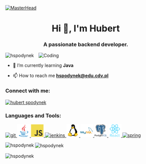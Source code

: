 [![MasterHead](https://github.com/HSpodynek/HSpodynek/assets/131163231/5ef9f907-0833-48d8-bf58-522ddb771ef8)](https://github.com/HSpodynek)
<h1 align="center">Hi 👋, I'm Hubert</h1>
<h3 align="center">A passionate backend developer.</h3>
<img align="right" alt="Coding" width="400" src="https://gifdb.com/images/high/coding-animated-laptop-flow-stream-ja04010rm5o68zfk.gif"/>
<p align="left"> <img src="https://komarev.com/ghpvc/?username=hspodynek&label=Profile%20views&color=0e75b6&style=flat" alt="hspodynek" /> </p>

- 🌱 I’m currently learning **Java**

- 📫 How to reach me **hspodynek@edu.cdv.pl**

<h3 align="left">Connect with me:</h3>
<p align="left">
<a href="https://linkedin.com/in/hubert spodynek" target="blank"><img align="center" src="https://raw.githubusercontent.com/rahuldkjain/github-profile-readme-generator/master/src/images/icons/Social/linked-in-alt.svg" alt="hubert spodynek" height="30" width="40" /></a>
</p>

<h3 align="left">Languages and Tools:</h3>
<p align="left"> <a href="https://git-scm.com/" target="_blank" rel="noreferrer"> <img src="https://www.vectorlogo.zone/logos/git-scm/git-scm-icon.svg" alt="git" width="40" height="40"/> </a> <a href="https://www.java.com" target="_blank" rel="noreferrer"> <img src="https://raw.githubusercontent.com/devicons/devicon/master/icons/java/java-original.svg" alt="java" width="40" height="40"/> </a> <a href="https://developer.mozilla.org/en-US/docs/Web/JavaScript" target="_blank" rel="noreferrer"> <img src="https://raw.githubusercontent.com/devicons/devicon/master/icons/javascript/javascript-original.svg" alt="javascript" width="40" height="40"/> </a> <a href="https://www.jenkins.io" target="_blank" rel="noreferrer"> <img src="https://www.vectorlogo.zone/logos/jenkins/jenkins-icon.svg" alt="jenkins" width="40" height="40"/> </a> <a href="https://www.linux.org/" target="_blank" rel="noreferrer"> <img src="https://raw.githubusercontent.com/devicons/devicon/master/icons/linux/linux-original.svg" alt="linux" width="40" height="40"/> </a> <a href="https://www.mysql.com/" target="_blank" rel="noreferrer"> <img src="https://raw.githubusercontent.com/devicons/devicon/master/icons/mysql/mysql-original-wordmark.svg" alt="mysql" width="40" height="40"/> </a> <a href="https://www.postgresql.org" target="_blank" rel="noreferrer"> <img src="https://raw.githubusercontent.com/devicons/devicon/master/icons/postgresql/postgresql-original-wordmark.svg" alt="postgresql" width="40" height="40"/> </a> <a href="https://reactjs.org/" target="_blank" rel="noreferrer"> <img src="https://raw.githubusercontent.com/devicons/devicon/master/icons/react/react-original-wordmark.svg" alt="react" width="40" height="40"/> </a> <a href="https://spring.io/" target="_blank" rel="noreferrer"> <img src="https://www.vectorlogo.zone/logos/springio/springio-icon.svg" alt="spring" width="40" height="40"/> </a> </p>

<p><img align="left" src="https://github-readme-stats.vercel.app/api/top-langs?username=hspodynek&show_icons=true&locale=en&layout=compact" alt="hspodynek" /></p>

<p>&nbsp;<img align="center" src="https://github-readme-stats.vercel.app/api?username=hspodynek&show_icons=true&locale=en" alt="hspodynek" /></p>

<p><img align="center" src="https://github-readme-streak-stats.herokuapp.com/?user=hspodynek&" alt="hspodynek" /></p>
